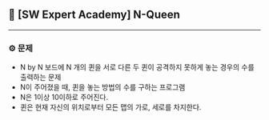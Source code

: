 ## **🎈 [SW Expert Academy] N-Queen**

***



### **⚙ 문제**

- N by N 보드에 N 개의 퀸을 서로 다른 두 퀸이 공격하지 못하게 놓는 경우의 수를 출력하는 문제
- N이 주어졌을 때, 퀸을 놓는 방법의 수를 구하는 프로그램 
- N은 1이상 10이하로 주어진다.
- 퀸은 현재 자신의 위치로부터 모든 맵의 가로, 세로를 차지한다.